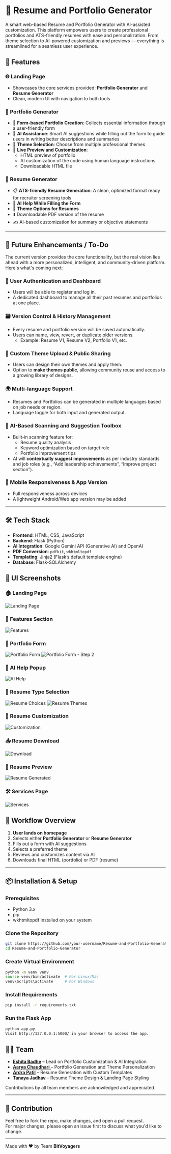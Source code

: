 # 💼 Resume and Portfolio Generator

A smart web-based Resume and Portfolio Generator with AI-assisted customization. This platform empowers users to create professional portfolios and ATS-friendly resumes with ease and personalization. From theme selection to AI-powered customization and previews — everything is streamlined for a seamless user experience.

## 🚀 Features

### 🌐 Landing Page
- Showcases the core services provided: **Portfolio Generator** and **Resume Generator**
- Clean, modern UI with navigation to both tools

### 📁 Portfolio Generator
- 🔶 **Form-based Portfolio Creation**: Collects essential information through a user-friendly form
- 🤖 **AI Assistance**: Smart AI suggestions while filling out the form to guide users in writing better descriptions and summaries
- 🎨 **Theme Selection**: Choose from multiple professional themes
- 🧩 **Live Preview and Customization**:
  - HTML preview of portfolio
  - AI customization of the code using human language instructions
  - Downloadable HTML file

### 📄 Resume Generator
- 📋 **ATS-friendly Resume Generation**: A clean, optimized format ready for recruiter screening tools
- 🤖 **AI Help While Filling the Form**
- 🎨 **Theme Options for Resumes**
- ⬇️ Downloadable PDF version of the resume
- ✍️ AI-based customization for summary or objective statements

---

## 📌 Future Enhancements / To-Do

The current version provides the core functionality, but the real vision lies ahead with a more personalized, intelligent, and community-driven platform. Here's what's coming next:

### 🔐 User Authentication and Dashboard
- Users will be able to register and log in.
- A dedicated dashboard to manage all their past resumes and portfolios at one place.

### 🗃️ Version Control & History Management
- Every resume and portfolio version will be saved automatically.
- Users can name, view, revert, or duplicate older versions.
  - Example: Resume V1, Resume V2, Portfolio V1, etc.

### 🎨 Custom Theme Upload & Public Sharing
- Users can design their own themes and apply them.
- Option to **make themes public**, allowing community reuse and access to a growing library of designs.

### 🌍 Multi-language Support
- Resumes and Portfolios can be generated in multiple languages based on job needs or region.
- Language toggle for both input and generated output.

### 🧠 AI-Based Scanning and Suggestion Toolbox
- Built-in scanning feature for:
  - Resume quality analysis
  - Keyword optimization based on target role
  - Portfolio improvement tips
- AI will **contextually suggest improvements** as per industry standards and job roles (e.g., “Add leadership achievements”, “Improve project section”).

### 📱 Mobile Responsiveness & App Version 
- Full responsiveness across devices
- A lightweight Android/Web app version may be added

---

## 🛠️ Tech Stack

- **Frontend**: HTML, CSS, JavaScript
- **Backend**: Flask (Python)
- **AI Integration**: Google Gemini API (Generative AI) and OpenAI
- **PDF Conversion**: `pdfkit`, `wkhtmltopdf`
- **Templating**: Jinja2 (Flask’s default template engine)
- **Database**: Flask-SQLAlchemy 

## 📸 UI Screenshots

### 🏠 Landing Page
![Landing Page](images/1.jpg)


### 🚀 Features Section
![Features](images/features.jpg)

### 📝 Portfolio Form
![Portfolio Form](images/PortfolioForm.jpg)
![Portfolio Form - Step 2](images/PortfolioForm2.jpg)

### 🧠 AI Help Popup
![AI Help](images/AIhelp.jpg)

### 📄 Resume Type Selection
![Resume Choices](images/resumeChoices.png)
![Resume Themes](images/resumeThemes.png)

### 🎨 Resume Customization
![Customization](images/resumeCustomization.png)

### 📥 Resume Download
![Download](images/resumeDownload.png)

### 📃 Resume Preview
![Resume Generated](images/resumeGen.png)

### 🛠 Services Page
![Services](images/sevices.jpg)

## 🔁 Workflow Overview

1. **User lands on homepage**
2. Selects either **Portfolio Generator** or **Resume Generator**
3. Fills out a form with AI suggestions
4. Selects a preferred theme
5. Reviews and customizes content via AI
6. Downloads final HTML (portfolio) or PDF (resume)

---

## 📦 Installation & Setup

### Prerequisites
- Python 3.x
- pip
- wkhtmltopdf installed on your system

### Clone the Repository
```bash
git clone https://github.com/your-username/Resume-and-Portfolio-Generator.git
cd Resume-and-Portfolio-Generator
```

### Create Virtual Environment
```bash
python -m venv venv
source venv/bin/activate  # For Linux/Mac
venv\Scripts\activate     # For Windows
```

### Install Requirements
```bash
pip install -r requirements.txt
```

### Run the Flask App
```bash
python app.py
Visit http://127.0.0.1:5000/ in your browser to access the app.
```

## 👨‍💻 Team

- <a href="https://github.com/Eshita-Badhe">**Eshita Badhe**</a> – Lead on Portfolio Customization & AI Integration  
- <a href="https://github.com/Aarya-Chaudhari"> **Aarya Chaudhari** </a> – Portfolio Generation and Theme Personalization  
- <a href="https://github.com/Ardra1804">**Ardra Patil**</a> – Resume Generation with Custom Templates  
- <a href="https://github.com/Tanayajadhav1">**Tanaya Jadhav**</a> – Resume Theme Design & Landing Page Styling  


Contributions by all team members are acknowledged and appreciated.

---

## 🤝 Contribution

Feel free to fork the repo, make changes, and open a pull request.  
For major changes, please open an issue first to discuss what you'd like to change.

---

Made with ❤️ by Team **BitVoyagers**

